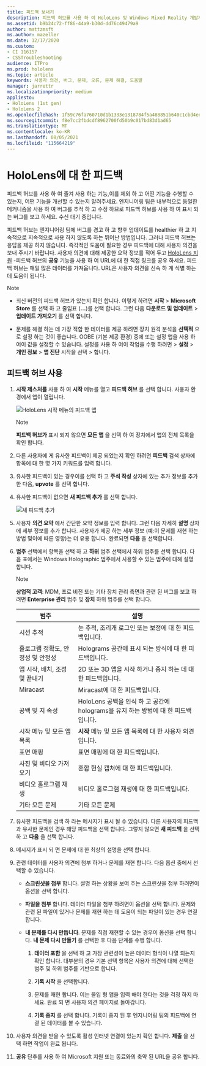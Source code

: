 ```yaml
---
title: 피드백 보내기
description: 피드백 허브를 사용 하 여 HoloLens 및 Windows Mixed Reality 개발자에 게 조치 가능한 피드백을 만듭니다.
ms.assetid: b9b24c72-ff86-44a9-b30d-dd76c49479a9
author: mattzmsft
ms.author: mazeller
ms.date: 12/17/2020
ms.custom:
- CI 116157
- CSSTroubleshooting
audience: ITPro
ms.prod: hololens
ms.topic: article
keywords: 사용자 의견, 버그, 문제, 오류, 문제 해결, 도움말
manager: jarrettr
ms.localizationpriority: medium
appliesto:
- HoloLens (1st gen)
- HoloLens 2
ms.openlocfilehash: 1f59c76fa760710d1b1333e1318784f5a488851b640c1cbd4ed6f673ae60029a
ms.sourcegitcommit: f8e7cc2fbdcdf8962700fd50b9c017bd83d1ad65
ms.translationtype: MT
ms.contentlocale: ko-KR
ms.lasthandoff: 08/05/2021
ms.locfileid: "115664219"
---
```

# <a name="feedback-for-hololens"></a>HoloLens에 대 한 피드백

피드백 허브를 사용 하 여 즐겨 사용 하는 기능,이를 제외 하 고 어떤 기능을 수행할 수 있는지, 어떤 기능을 개선할 수 있는지 알려주세요. 엔지니어링 팀은 내부적으로 동일한 메커니즘을 사용 하 여 버그를 추적 하 고 수정 하므로 피드백 허브를 사용 하 여 표시 되는 버그를 보고 하세요. 수신 대기 중입니다.

피드백 허브는 엔지니어링 팀에 버그를 경고 하 고 향후 업데이트를 healthier 하 고 지속적으로 지속적으로 사용 하지 않도록 하는 뛰어난 방법입니다. 그러나 피드백 허브는 응답을 제공 하지 않습니다. 즉각적인 도움이 필요한 경우 피드백에 대해 사용자 의견을 보내 주시기 바랍니다. 사용자 의견에 대해 제공한 요약 정보를 적어 두고 [HoloLens 지원](https://support.microsoft.com/supportforbusiness/productselection?sapid=e9391227-fa6d-927b-0fff-f96288631b8f) -피드백 허브의 **공유** 기능을 사용 하 여 URL에 대 한 직접 링크를 공유 하세요. 피드백 허브는 매일 많은 데이터를 가져옵니다. URL은 사용자 의견을 신속 하 게 식별 하는 데 도움이 됩니다.

> [!NOTE]  
>  
> - 최신 버전의 피드백 허브가 있는지 확인 합니다. 이렇게 하려면 **시작**  >  **Microsoft Store** 를 선택 하 고 줄임표 (**...**)를 선택 합니다. 그런 다음 **다운로드 및 업데이트**  >  **업데이트 가져오기** 를 선택 합니다.  
>  
> - 문제를 해결 하는 데 가장 적합 한 데이터를 제공 하려면 장치 원격 분석을 **선택적** 으로 설정 하는 것이 좋습니다. OOBE (기본 제공 환경) 중에 또는 설정 앱을 사용 하 여이 값을 설정할 수 있습니다. 설정를 사용 하 여이 작업을 수행 하려면  >  **설정**  >  **개인 정보**  >  **앱 진단** 시작을 선택  >  합니다.

## <a name="use-the-feedback-hub"></a>피드백 허브 사용

1. **시작 제스처를** 사용 하 여 **시작** 메뉴를 열고 **피드백 허브** 를 선택 합니다. 사용자 환경에서 앱이 열립니다.

   ![HoloLens 시작 메뉴의 피드백 앱](./images/hololens2-feedbackhub-tile.png)
   > [!NOTE]  
   > **피드백 허브가** 표시 되지 않으면 **모든 앱** 을 선택 하 여 장치에서 앱의 전체 목록을 확인 합니다.

1. 다른 사용자에 게 유사한 피드백이 제공 되었는지 확인 하려면 **피드백** 검색 상자에 항목에 대 한 몇 가지 키워드를 입력 합니다.
1. 유사한 피드백이 있는 경우이를 선택 하 고 **주석 작성** 상자에 있는 추가 정보를 추가한 다음, **upvote** 를 선택 합니다.
1. 유사한 피드백이 없으면 **새 피드백 추가** 를 선택 합니다.

   ![새 피드백 추가](./images/hololens-feedback-1.png)

1. 사용자 **의견 요약** 에서 간단한 요약 정보를 입력 합니다. 그런 다음 자세히 **설명** 상자에 세부 정보를 추가 합니다. 사용자가 제공 하는 세부 정보 (예:이 문제를 재현 하는 방법 및이에 따른 영향)는 더 유용 합니다. 완료되면 **다음** 을 선택합니다.

1. **범주** 선택에서 항목을 선택 하 고 **하위** 범주 선택에서 하위 범주를 선택 합니다. 다음 표에서는 Windows Holographic 범주에서 사용할 수 있는 범주에 대해 설명 합니다.

   > [!NOTE]  
   > **상업적 고객**: MDM, 프로 비전 또는 기타 장치 관리 측면과 관련 된 버그를 보고 하려면 **Enterprise 관리** 범주 및 **장치** 하위 범주를 선택 합니다.

   |범주 |설명 |
   | --- | --- |
   |시선 추적 |눈 추적, 조리개 로그인 또는 보정에 대 한 피드백입니다. |
   |홀로그램 정확도, 안정성 및 안정성 |Holograms 공간에 표시 되는 방식에 대 한 피드백입니다. |
   |앱 시작, 배치, 조정 및 끝내기 |2D 또는 3D 앱을 시작 하거나 중지 하는 데 대 한 피드백입니다. |
   |Miracast |Miracast에 대 한 피드백입니다. |
   |공백 및 지 속성 |HoloLens 공백을 인식 하 고 공간에 holograms을 유지 하는 방법에 대 한 피드백입니다. |
   |시작 메뉴 및 모든 앱 목록 |**시작** 메뉴 및 모든 앱 목록에 대 한 사용자 의견입니다. |
   |표면 매핑 |표면 매핑에 대 한 피드백입니다. |
   |사진 및 비디오 가져오기 |혼합 현실 캡처에 대 한 피드백입니다. |
   |비디오 홀로그램 재생 |비디오 홀로그램 재생에 대 한 피드백입니다. |
   |기타 모든 문제 |기타 모든 문제 |

1. 유사한 피드백을 검색 하 라는 메시지가 표시 될 수 있습니다. 다른 사용자의 피드백과 유사한 문제인 경우 해당 피드백을 선택 합니다. 그렇지 않으면 **새 피드백** 을 선택 하 고 **다음** 을 선택 합니다.

1. 메시지가 표시 되 면 문제에 대 한 최상의 설명을 선택 합니다.

1. 관련 데이터를 사용자 의견에 첨부 하거나 문제를 재현 합니다. 다음 옵션 중에서 선택할 수 있습니다.

   - **스크린샷을 첨부** 합니다. 설명 하는 상황을 보여 주는 스크린샷을 첨부 하려면이 옵션을 선택 합니다.
   - **파일을 첨부** 합니다. 데이터 파일을 첨부 하려면이 옵션을 선택 합니다. 문제와 관련 된 파일이 있거나 문제를 재현 하는 데 도움이 되는 파일이 있는 경우 연결 합니다.
   - **내 문제를 다시 만듭니다**. 문제를 직접 재현할 수 있는 경우이 옵션을 선택 합니다. **내 문제 다시 만들기** 를 선택한 후 다음 단계를 수행 합니다.  

     1. **데이터 포함** 을 선택 하 고 가장 관련성이 높은 데이터 형식이 나열 되는지 확인 합니다. 대부분의 경우 기본 선택 항목은 사용자 의견에 대해 선택한 범주 및 하위 범주를 기반으로 합니다.  
     1. **기록 시작** 을 선택합니다.

     1. 문제를 재현 합니다. 이는 몰입 형 앱을 입력 해야 한다는 것을 걱정 하지 마세요. 완료 되 면 사용자 의견 페이지로 돌아갑니다.
     1. **기록 중지** 를 선택 합니다. 기록이 중지 된 후 엔지니어링 팀의 피드백에 연결 된 데이터를 볼 수 있습니다.

1. 사용자 의견을 받을 수 있도록 활성 인터넷 연결이 있는지 확인 합니다. **제출** 을 선택 하면 작업이 완료 됩니다.

1. **공유** 단추를 사용 하 여 Microsoft 지원 또는 동료와의 축약 된 URL을 공유 합니다.